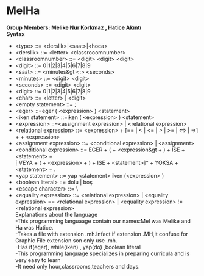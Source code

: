 # MelHa
**Group Members: Melike Nur Korkmaz , Hatice Akıntı <br>
      Syntax** <br>
* &lt;type&gt;                  ::= &lt;derslik&gt;|&lt;saat&gt;|&lt;hoca&gt;                               
* &lt;derslik&gt;               ::= &lt;letter&gt; &lt;classrooomnumber&gt;
* &lt;classroomnumber&gt;       ::= &lt;digit&gt; &lt;digit&gt; &lt;digit&gt;
* &lt;digit&gt;                 ::= 0|1|2|3|4|5|6|7|8|9 
* &lt;saat&gt;                  ::= &lt;minutes&gt &lt;:&gt; &lt;seconds&gt; 
* &lt;minutes&gt;               ::= &lt;digit&gt; &lt;digit&gt; 
* &lt;seconds&gt;               ::= &lt;digit&gt; &lt;digit&gt;
* &lt;digit&gt;                 ::= 0|1|2|3|4|5|6|7|8|9
* &lt;char&gt;                  ::= &lt;letter&gt;  |  &lt;digit&gt;
* &lt;empty statement&gt;       ::= ;
* &lt;eger&gt;                  ::=eger ( &lt;expression&gt; ) &lt;statement&gt;
* &lt;iken statement&gt;        ::=iken ( &lt;expression&gt; ) &lt;statement&gt;
* &lt;expression&gt;            ::=&lt;assignment expression&gt; | &lt;relational expression&gt;
* &lt;relational expression&gt; ::= &lt;expression&gt; + [== | < | <= | > | >= | <=> | =>] + + &lt;expression&gt; 
* &lt;assignment expression&gt; ::= &lt;conditional expression&gt; | &lt;assignment&gt;
* &lt;conditional expression&gt; ::= EGER + ( + &lt;expression&gt + ) + ISE + &lt;statement&gt; +  
                             [ VEYA + ( + &lt;expression&gt; + ) + ISE + &lt;statement&gt;]* + YOKSA + &lt;statement&gt; + . 
* &lt;yap  statement&gt;        ::= yap &lt;statement&gt; iken (&lt;expression&gt; )
* &lt;boolean literal&gt;       ::= dolu | boş
* &lt;escape character&gt;      ::= \
* &lt;equality expression&gt;   ::= &lt;relational expression&gt; | &lt;equality expression&gt; == &lt;relational expression&gt; | &lt;equality expression&gt; != &lt;relational expression&gt; <br>
   Explanations about the language <br>
  -This programming languaage contain our names:Mel was Melike and Ha was Hatice.<br>
  -Takes a file with extension .mh.Infact if extension .MH,it confuse for Graphic File extension son only use .mh.<br>
  -Has if(eger), while(iken) , yap(do) ,boolean literal<br>
  -This programming language specializes in preparing curricula and is very easy to learn<br>
  -It need only hour,classrooms,teachers and days.<br>

